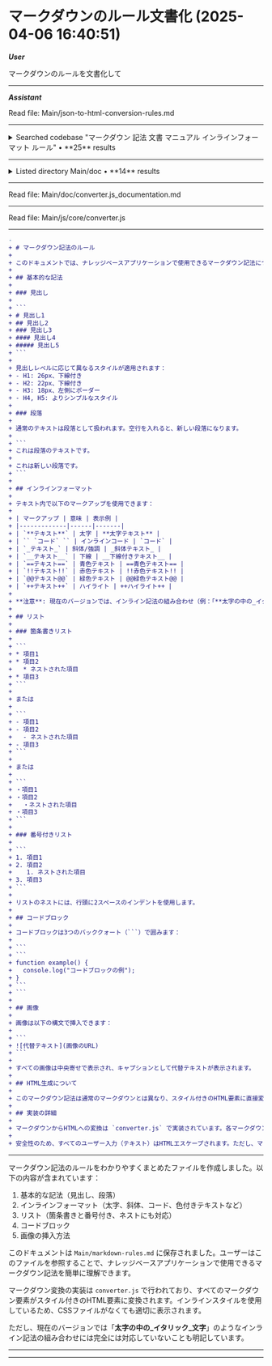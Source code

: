<!-- Generated by SpecStory -->

# マークダウンのルール文書化 (2025-04-06 16:40:51)

_**User**_

マークダウンのルールを文書化して

---

_**Assistant**_

Read file: Main/json-to-html-conversion-rules.md

---

<details>
            <summary>Searched codebase "マークダウン 記法 文書 マニュアル インラインフォーマット ルール" • **25** results</summary>
        
| File | Lines |
|------|-------|
| `Main/json-to-html-conversion-rules.md` | L1-114 |
| `Main/doc/converter.js_documentation.md` | L66-97 |
| `Main/doc/converter.js_documentation.html` | L75-100 |
| `Main/doc/converter.js_documentation.html` | L68-75 |
| `Main/doc/converter.js_documentation.html` | L184-204 |
| `.specstory/history/2025-04-05_05-32-json-to-html-conversion-process.md` | L2242-2454 |
| `.specstory/history/2025-04-05_05-32-json-to-html-conversion-process.md` | L2092-2174 |
| `.specstory/history/2025-04-06_04-57-コア機能のシンプル化リクエスト.md` | L14302-14359 |
| `Main/doc/converter.js_documentation.html` | L169-184 |
| `.specstory/history/2025-04-05_05-32-json-to-html-conversion-process.md` | L729-781 |
| `doc/converter.js_documentation.md` | L66-122 |
| `Main/doc/converter.js_documentation.md` | L178-243 |
| `.specstory/history/2025-04-05_05-32-json-to-html-conversion-process.md` | L2174-2242 |
| `.specstory/history/2025-04-05_05-32-json-to-html-conversion-process.md` | L675-729 |
| `.specstory/history/2025-04-06_04-27-現在の実装状況について.md` | L396-420 |
| `.specstory/history/2025-04-05_05-32-json-to-html-conversion-process.md` | L1722-1746 |
| `Main/js/core/converter.js` | L164-198 |
| `Main/js/core/converter.js` | L28-47 |
| `Main/json-to-html-conversion-rules.md` | L114-178 |
| `.specstory/history/2025-04-06_03-52-改善された@editor-jsツールバーの設計.md` | L230-399 |
| `Main/doc/converter.js_documentation.html` | L135-158 |
| `.specstory/history/2025-04-06_04-27-現在の実装状況について.md` | L420-483 |
| `.specstory/history/2025-04-06_03-52-改善された@editor-jsツールバーの設計.md` | L576-619 |
| `.specstory/history/2025-04-06_04-57-コア機能のシンプル化リクエスト.md` | L14157-14267 |
| `.specstory/history/2025-04-05_05-32-json-to-html-conversion-process.md` | L1164-1242 |

</details>

---

<details>
            <summary>Listed directory Main/doc • **14** results</summary>
        
| Name |
|-------|
| 📄 `converter.js_documentation.md` |
| 📄 `converter.js_documentation.html` |
| 📄 `converter.js_documentation.pdf` |
| 📄 `README.md` |
| 📄 `schema.js_documentation.md` |
| 📄 `jsonHelper.js_documentation.md` |
| 📄 `editor.js_documentation.md` |
| 📄 `database.js_documentation.md` |
| 📄 `storage.js_documentation.md` |
| 📄 `search.js_documentation.md` |
| 📄 `sharedStatus.js_documentation.md` |
| 📄 `indexer.js_documentation.md` |
| 📄 `debounce.js_documentation.md` |
| 📄 `api.js_documentation.md` |

</details>

---

Read file: Main/doc/converter.js_documentation.md

---

Read file: Main/js/core/converter.js

---

```diff
- 
+ # マークダウン記法のルール
+ 
+ このドキュメントでは、ナレッジベースアプリケーションで使用できるマークダウン記法について説明します。
+ 
+ ## 基本的な記法
+ 
+ ### 見出し
+ 
+ ```
+ # 見出し1
+ ## 見出し2
+ ### 見出し3
+ #### 見出し4
+ ##### 見出し5
+ ```
+ 
+ 見出しレベルに応じて異なるスタイルが適用されます：
+ - H1: 26px、下線付き
+ - H2: 22px、下線付き
+ - H3: 18px、左側にボーダー
+ - H4, H5: よりシンプルなスタイル
+ 
+ ### 段落
+ 
+ 通常のテキストは段落として扱われます。空行を入れると、新しい段落になります。
+ 
+ ```
+ これは段落のテキストです。
+ 
+ これは新しい段落です。
+ ```
+ 
+ ## インラインフォーマット
+ 
+ テキスト内で以下のマークアップを使用できます：
+ 
+ | マークアップ | 意味 | 表示例 |
+ |-------------|------|-------|
+ | `**テキスト**` | 太字 | **太字テキスト** |
+ | `` `コード` `` | インラインコード | `コード` |
+ | `_テキスト_` | 斜体/強調 | _斜体テキスト_ |
+ | `__テキスト__` | 下線 | __下線付きテキスト__ |
+ | `==テキスト==` | 青色テキスト | ==青色テキスト== |
+ | `!!テキスト!!` | 赤色テキスト | !!赤色テキスト!! |
+ | `@@テキスト@@` | 緑色テキスト | @@緑色テキスト@@ |
+ | `++テキスト++` | ハイライト | ++ハイライト++ |
+ 
+ **注意**: 現在のバージョンでは、インライン記法の組み合わせ（例：「**太字の中の_イタリック_文字**」）には完全に対応していません。
+ 
+ ## リスト
+ 
+ ### 箇条書きリスト
+ 
+ ```
+ * 項目1
+ * 項目2
+   * ネストされた項目
+ * 項目3
+ ```
+ 
+ または
+ 
+ ```
+ - 項目1
+ - 項目2
+   - ネストされた項目
+ - 項目3
+ ```
+ 
+ または
+ 
+ ```
+ ・項目1
+ ・項目2
+   ・ネストされた項目
+ ・項目3
+ ```
+ 
+ ### 番号付きリスト
+ 
+ ```
+ 1. 項目1
+ 2. 項目2
+    1. ネストされた項目
+ 3. 項目3
+ ```
+ 
+ リストのネストには、行頭に2スペースのインデントを使用します。
+ 
+ ## コードブロック
+ 
+ コードブロックは3つのバッククォート（```）で囲みます：
+ 
+ ```
+ ```
+ function example() {
+   console.log("コードブロックの例");
+ }
+ ```
+ ```
+ 
+ ## 画像
+ 
+ 画像は以下の構文で挿入できます：
+ 
+ ```
+ ![代替テキスト](画像のURL)
+ ```
+ 
+ すべての画像は中央寄せで表示され、キャプションとして代替テキストが表示されます。
+ 
+ ## HTML生成について
+ 
+ このマークダウン記法は通常のマークダウンとは異なり、スタイル付きのHTML要素に直接変換されます。CSSファイルがなくても適切に表示できるよう、すべてのスタイルはインラインスタイルとして適用されます。
+ 
+ ## 実装の詳細
+ 
+ マークダウンからHTMLへの変換は `converter.js` で実装されています。各マークダウン要素は対応するHTML要素に変換され、一貫したデザインのために事前定義されたスタイルが適用されます。
+ 
+ 安全性のため、すべてのユーザー入力（テキスト）はHTMLエスケープされます。ただし、マークダウン記法の変換後に適用されるタグは例外です。 
```

---

マークダウン記法のルールをわかりやすくまとめたファイルを作成しました。以下の内容が含まれています：

1. 基本的な記法（見出し、段落）
2. インラインフォーマット（太字、斜体、コード、色付きテキストなど）
3. リスト（箇条書きと番号付き、ネストにも対応）
4. コードブロック
5. 画像の挿入方法

このドキュメントは `Main/markdown-rules.md` に保存されました。ユーザーはこのファイルを参照することで、ナレッジベースアプリケーションで使用できるマークダウン記法を簡単に理解できます。

マークダウン変換の実装は `converter.js` で行われており、すべてのマークダウン要素がスタイル付きのHTML要素に変換されます。インラインスタイルを使用しているため、CSSファイルがなくても適切に表示されます。

ただし、現在のバージョンでは「**太字の中の_イタリック_文字**」のようなインライン記法の組み合わせには完全には対応していないことも明記しています。

---



---

